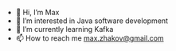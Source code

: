 - 👋 Hi, I’m Max
- 👀 I’m interested in Java software development
- 🌱 I’m currently learning Kafka
- 📫 How to reach me max.zhakov@gmail.com

<!---
cme2me/cme2me is a ✨ special ✨ repository because its `README.md` (this file) appears on your GitHub profile.
You can click the Preview link to take a look at your changes.
--->
